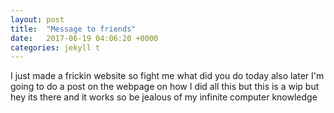 ```yaml
---
layout: post
title:  "Message to friends"
date:   2017-06-19 04:06:20 +0000
categories: jekyll t
---
```


I just made a frickin website so fight me what did you do today also later I'm going to do a post on the webpage on how I did all this but  this is a wip but hey its there and it works so be jealous of my infinite computer knowledge

